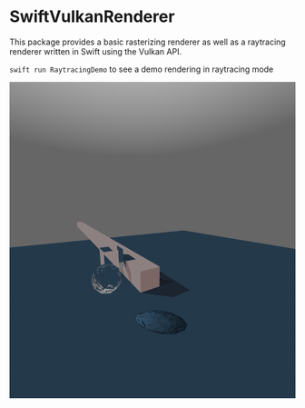 # SwiftVulkanRenderer

This package provides a basic rasterizing renderer as well as a raytracing renderer written in Swift using the Vulkan API.

`swift run RaytracingDemo` to see a demo rendering in raytracing mode

![demo screenshot](https://github.com/UnGast/SwiftVulkanRenderer/blob/master/screenshot.png)